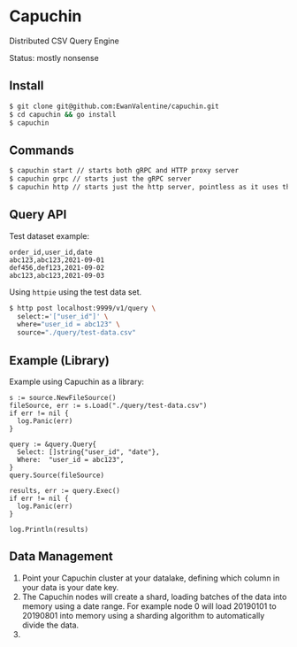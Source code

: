 # Capuchin

Distributed CSV Query Engine

Status: mostly nonsense


## Install 

```bash 
$ git clone git@github.com:EwanValentine/capuchin.git
$ cd capuchin && go install
$ capuchin 
```

## Commands 

```bash
$ capuchin start // starts both gRPC and HTTP proxy server
$ capuchin grpc // starts just the gRPC server
$ capuchin http // starts just the http server, pointless as it uses the gRPC server 
```

## Query API

Test dataset example:

```csv
order_id,user_id,date
abc123,abc123,2021-09-01
def456,def123,2021-09-02
abc123,abc123,2021-09-03
```

Using `httpie` using the test data set.

```bash 
$ http post localhost:9999/v1/query \
  select:='["user_id"]' \
  where="user_id = abc123" \
  source="./query/test-data.csv"
```

## Example (Library)

Example using Capuchin as a library:

```golang 
s := source.NewFileSource()
fileSource, err := s.Load("./query/test-data.csv")
if err != nil {
  log.Panic(err)
}

query := &query.Query{
  Select: []string{"user_id", "date"},
  Where:  "user_id = abc123",
}
query.Source(fileSource)

results, err := query.Exec()
if err != nil {
  log.Panic(err)
}

log.Println(results)
```

## Data Management 

1. Point your Capuchin cluster at your datalake, defining which column in your data is your date key. 
2. The Capuchin nodes will create a shard, loading batches of the data into memory using a date range. For example node 0 will load 20190101 to 20190801 into memory using a sharding algorithm to automatically divide the data.
3. 